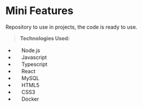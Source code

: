 # Mini Features
Repository to use in projects, the code is ready to use. 

> __Technologies Used:__

- <img src="https://github.com/andersonmenezesm/andersonmenezesm/blob/master/005-nodejs.png" width="16"/> Node.js
- <img src="https://github.com/andersonmenezesm/andersonmenezesm/blob/master/001-javascript.png" width="16"/> Javascript
- <img src="https://github.com/andersonmenezesm/andersonmenezesm/blob/master/008-datilografado.png" width="16"/> Typescript
- <img src="https://github.com/andersonmenezesm/andersonmenezesm/blob/master/003-reagir.png" width="16"/> React
- <img src="https://github.com/andersonmenezesm/andersonmenezesm/blob/master/004-mysql.png" width="16"/> MySQL
- <img src="https://github.com/andersonmenezesm/andersonmenezesm/blob/master/006-html-5.png" width="16"/> HTML5
- <img src="https://github.com/andersonmenezesm/andersonmenezesm/blob/master/002-css.png" width="16"/> CSS3
- <img src="https://github.com/andersonmenezesm/andersonmenezesm/blob/master/007-docker.png" width="16"/> Docker

